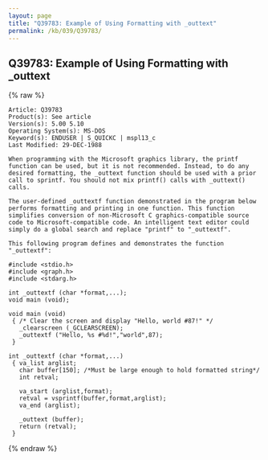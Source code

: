 ```yaml
---
layout: page
title: "Q39783: Example of Using Formatting with _outtext"
permalink: /kb/039/Q39783/
---
```


## Q39783: Example of Using Formatting with _outtext

{% raw %}

	Article: Q39783
	Product(s): See article
	Version(s): 5.00 5.10
	Operating System(s): MS-DOS
	Keyword(s): ENDUSER | S_QUICKC | mspl13_c
	Last Modified: 29-DEC-1988
	
	When programming with the Microsoft graphics library, the printf
	function can be used, but it is not recommended. Instead, to do any
	desired formatting, the _outtext function should be used with a prior
	call to sprintf. You should not mix printf() calls with _outtext()
	calls.
	
	The user-defined _outtextf function demonstrated in the program below
	performs formatting and printing in one function. This function
	simplifies conversion of non-Microsoft C graphics-compatible source
	code to Microsoft-compatible code. An intelligent text editor could
	simply do a global search and replace "printf" to "_outtextf".
	
	This following program defines and demonstrates the function "_outtextf":
	
	#include <stdio.h>
	#include <graph.h>
	#include <stdarg.h>
	
	int _outtextf (char *format,...);
	void main (void);
	
	void main (void)
	 { /* Clear the screen and display "Hello, world #87!" */
	   _clearscreen (_GCLEARSCREEN);
	   _outtextf ("Hello, %s #%d!","world",87);
	 }
	
	int _outtextf (char *format,...)
	 { va_list arglist;
	   char buffer[150]; /*Must be large enough to hold formatted string*/
	   int retval;
	
	   va_start (arglist,format);
	   retval = vsprintf(buffer,format,arglist);
	   va_end (arglist);
	
	   _outtext (buffer);
	   return (retval);
	 }

{% endraw %}
